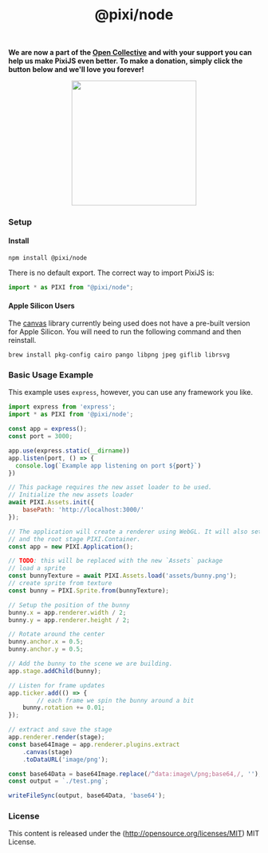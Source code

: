 <div align="center">
  <h1>@pixi/node</h1>
</div>
<br>

**We are now a part of the [Open Collective](https://opencollective.com/pixijs) and with your support you can help us make PixiJS even better. To make a donation, simply click the button below and we'll love you forever!**

<div align="center">
  <a href="https://opencollective.com/pixijs/donate" target="_blank">
    <img src="https://opencollective.com/pixijs/donate/button@2x.png?color=blue" width=250 />
  </a>
</div>

### Setup

#### Install

```
npm install @pixi/node
```

There is no default export. The correct way to import PixiJS is:

```js
import * as PIXI from "@pixi/node";
```

#### Apple Silicon Users

The [canvas](https://www.npmjs.com/package/canvas) library currently being used does not have a pre-built version for Apple Silicon.
You will need to run the following command and then reinstall.

`brew install pkg-config cairo pango libpng jpeg giflib librsvg`

### Basic Usage Example
This example uses `express`, however, you can use any framework you like.

```js
import express from 'express';
import * as PIXI from '@pixi/node';

const app = express();
const port = 3000;

app.use(express.static(__dirname))
app.listen(port, () => {
  console.log(`Example app listening on port ${port}`)
})

// This package requires the new asset loader to be used.
// Initialize the new assets loader
await PIXI.Assets.init({
    basePath: 'http://localhost:3000/'
});

// The application will create a renderer using WebGL. It will also setup the ticker
// and the root stage PIXI.Container.
const app = new PIXI.Application();

// TODO: this will be replaced with the new `Assets` package
// load a sprite
const bunnyTexture = await PIXI.Assets.load('assets/bunny.png');
// create sprite from texture
const bunny = PIXI.Sprite.from(bunnyTexture);

// Setup the position of the bunny
bunny.x = app.renderer.width / 2;
bunny.y = app.renderer.height / 2;

// Rotate around the center
bunny.anchor.x = 0.5;
bunny.anchor.y = 0.5;

// Add the bunny to the scene we are building.
app.stage.addChild(bunny);

// Listen for frame updates
app.ticker.add(() => {
        // each frame we spin the bunny around a bit
    bunny.rotation += 0.01;
});

// extract and save the stage
app.renderer.render(stage);
const base64Image = app.renderer.plugins.extract
    .canvas(stage)
    .toDataURL('image/png');

const base64Data = base64Image.replace(/^data:image\/png;base64,/, '');
const output = `./test.png`;

writeFileSync(output, base64Data, 'base64');
```

### License

This content is released under the (http://opensource.org/licenses/MIT) MIT License.
